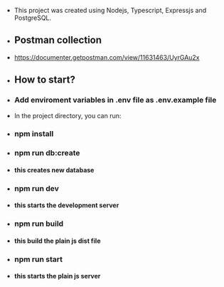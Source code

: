 - This project was created using Nodejs, Typescript, Expressjs and PostgreSQL.
- ## Postman collection
- https://documenter.getpostman.com/view/11631463/UyrGAu2x

- ## How to start?

- ### Add enviroment variables in .env file as .env.example file

- In the project directory, you can run:

- ### npm install

- ### npm run db:create
- #### this creates new database


- ### npm run dev
- #### this starts the development server


- ### npm run build
- #### this build the plain js dist file


- ### npm run start
- #### this starts the plain js server
